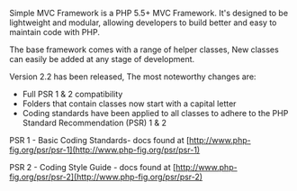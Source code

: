 Simple MVC Framework is a PHP 5.5+ MVC Framework. It's designed to be lightweight and modular, allowing developers to build better and easy to maintain code with PHP.

The base framework comes with a range of helper classes, New classes can easily be added at any stage of development.

Version 2.2 has been released, The most noteworthy changes are:

*   Full PSR 1 & 2 compatibility
*   Folders that contain classes now start with a capital letter
*   Coding standards have been applied to all classes to adhere to the PHP Standard Recommendation (PSR) 1 & 2

PSR 1 - Basic Coding Standards- docs found at [http://www.php-fig.org/psr/psr-1](http://www.php-fig.org/psr/psr-1)

PSR 2 - Coding Style Guide - docs found at [http://www.php-fig.org/psr/psr-2](http://www.php-fig.org/psr/psr-2)
